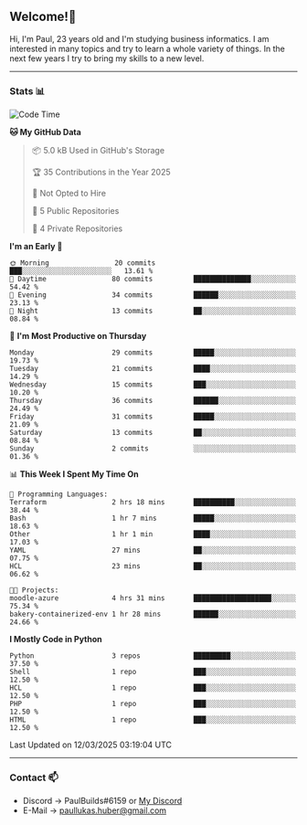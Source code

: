 ## Welcome!👋

Hi, I'm Paul, 23 years old and I'm studying business informatics. I am interested in many topics and try to learn a whole variety of things. In the next few years I try to bring my skills to a new level.

---
### Stats 📊

<!--START_SECTION:waka-->
![Code Time](http://img.shields.io/badge/Code%20Time-98%20hrs%201%20min-blue)

**🐱 My GitHub Data** 

> 📦 5.0 kB Used in GitHub's Storage 
 > 
> 🏆 35 Contributions in the Year 2025
 > 
> 🚫 Not Opted to Hire
 > 
> 📜 5 Public Repositories 
 > 
> 🔑 4 Private Repositories 
 > 
**I'm an Early 🐤** 

```text
🌞 Morning                20 commits          ███░░░░░░░░░░░░░░░░░░░░░░   13.61 % 
🌆 Daytime                80 commits          ██████████████░░░░░░░░░░░   54.42 % 
🌃 Evening                34 commits          ██████░░░░░░░░░░░░░░░░░░░   23.13 % 
🌙 Night                  13 commits          ██░░░░░░░░░░░░░░░░░░░░░░░   08.84 % 
```
📅 **I'm Most Productive on Thursday** 

```text
Monday                   29 commits          █████░░░░░░░░░░░░░░░░░░░░   19.73 % 
Tuesday                  21 commits          ████░░░░░░░░░░░░░░░░░░░░░   14.29 % 
Wednesday                15 commits          ███░░░░░░░░░░░░░░░░░░░░░░   10.20 % 
Thursday                 36 commits          ██████░░░░░░░░░░░░░░░░░░░   24.49 % 
Friday                   31 commits          █████░░░░░░░░░░░░░░░░░░░░   21.09 % 
Saturday                 13 commits          ██░░░░░░░░░░░░░░░░░░░░░░░   08.84 % 
Sunday                   2 commits           ░░░░░░░░░░░░░░░░░░░░░░░░░   01.36 % 
```


📊 **This Week I Spent My Time On** 

```text
💬 Programming Languages: 
Terraform                2 hrs 18 mins       ██████████░░░░░░░░░░░░░░░   38.44 % 
Bash                     1 hr 7 mins         █████░░░░░░░░░░░░░░░░░░░░   18.63 % 
Other                    1 hr 1 min          ████░░░░░░░░░░░░░░░░░░░░░   17.03 % 
YAML                     27 mins             ██░░░░░░░░░░░░░░░░░░░░░░░   07.75 % 
HCL                      23 mins             ██░░░░░░░░░░░░░░░░░░░░░░░   06.62 % 

🐱‍💻 Projects: 
moodle-azure             4 hrs 31 mins       ███████████████████░░░░░░   75.34 % 
bakery-containerized-env 1 hr 28 mins        ██████░░░░░░░░░░░░░░░░░░░   24.66 % 
```

**I Mostly Code in Python** 

```text
Python                   3 repos             █████████░░░░░░░░░░░░░░░░   37.50 % 
Shell                    1 repo              ███░░░░░░░░░░░░░░░░░░░░░░   12.50 % 
HCL                      1 repo              ███░░░░░░░░░░░░░░░░░░░░░░   12.50 % 
PHP                      1 repo              ███░░░░░░░░░░░░░░░░░░░░░░   12.50 % 
HTML                     1 repo              ███░░░░░░░░░░░░░░░░░░░░░░   12.50 % 
```




 Last Updated on 12/03/2025 03:19:04 UTC
<!--END_SECTION:waka-->

---
### Contact 📫

* Discord -> PaulBuilds#6159 or [My Discord](https://discord.gg/7kq6UnB)
* E-Mail -> paullukas.huber@gmail.com
